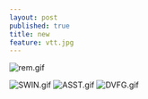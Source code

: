 ```yaml
---
layout: post
published: true
title: new
feature: vtt.jpg
---
```

![rem.gif]({{site.baseurl}}/assets/images/posts/rem.gif)

![SWIN.gif]({{site.baseurl}}/assets/images/posts/SWIN.gif)
![ASST.gif]({{site.baseurl}}/assets/images/posts/ASST.gif)
![DVFG.gif]({{site.baseurl}}/assets/images/posts/DVFG.gif)
